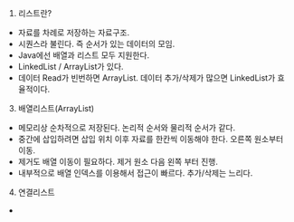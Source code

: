 1. 리스트란?
  - 자료를 차례로 저장하는 자료구조. 
  - 시퀀스라 불린다. 즉 순서가 있는 데이터의 모임.
  - Java에선 배열과 리스트 모두 지원한다. 
  - LinkedList / ArrayList가 있다. 
  - 데이터 Read가 빈번하면 ArrayList. 데이터 추가/삭제가 많으면 LinkedList가 효율적이다.
 
 
3. 배열리스트(ArrayList)
  - 메모리상 순차적으로 저장된다. 논리적 순서와 물리적 순서가 같다. 
  - 중간에 삽입하려면 삽입 위치 이후 자료를 한칸씩 이동해야 한다. 오른쪽 원소부터 이동.
  - 제거도 배열 이동이 필요하다. 제거 원소 다음 왼쪽 부터 진행. 
  - 내부적으로 배열 인덱스를 이용해서 접근이 빠르다. 추가/삭제는 느리다.
  
4. 연결리스트
  - 